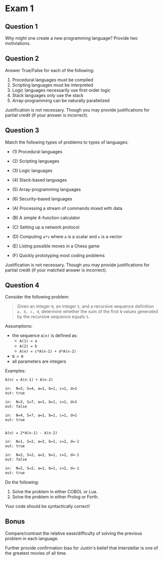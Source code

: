 # Exam 1

## Question 1

Why might one create a new programming language?
Provide two motiviations.

## Question 2

Answer True/False for each of the following:

1. Procedural languages must be compiled
2. Scripting languages must be interpreted
3. Logic languages necessarily use first-order logic
4. Stack languages only use the stack
5. Array-programming can be naturally parallelized

Justification is not necessary.
Though you may provide justifications for partial credit (if your answer is incorrect).

## Question 3

Match the following types of problems to types of languages:

* (1) Procedural languages
* (2) Scripting languages
* (3) Logic languages
* (4) Stack-based languages
* (5) Array-programming languages
* (6) Security-based languages

* (A) Processing a stream of commands mixed with data
* (B) A simple 4-function calculator
* (C) Setting up a network protocol
* (D) Computing `a*v` where `a` is a scalar and `v` is a vector
* (E) Listing possible moves in a Chess game
* (F) Quickly prototyping most coding problems

Justification is not necessary.
Though you may provide justifications for partial credit (if your matched answer is incorrect).

## Question 4

Consider the following problem:

> Given an integer `N`, an integer `S`, and a recursive sequence definition `a, b, c, d`, determine whether the sum of the first `N` values generated by the recursive sequence equals `S`.

Assumptions:
* the sequence `A(n)` is defined as:
   * `A(1) = a`
   * `A(2) = b`
   * `A(n) = c*A(n-1) + d*A(n-2)`
* `N > 0`
* all parameters are integers

Examples:
```txt
A(n) = A(n-1) + A(n-2)

in:  N=3, S=4, a=1, b=1, c=1, d=1
out: true

in:  N=3, S=7, a=1, b=1, c=1, d=1
out: false

in:  N=4, S=7, a=1, b=1, c=1, d=1
out: true


A(n) = 2*A(n-1) - A(n-2)

in:  N=1, S=2, a=2, b=1, c=2, d=-1
out: true

in:  N=2, S=2, a=2, b=1, c=2, d=-1
out: false

in:  N=2, S=2, a=1, b=1, c=2, d=-1
out: true
```

Do the following:

1. Solve the problem in either COBOL or Lua.
2. Solve the problem in either Prolog or Forth.

Your code should be syntactically correct!

## Bonus

Compare/contrast the relative ease/difficulty of solving the previous problem in each language.

Further provide confirmation bias for Justin's belief that Interstellar is one of the greatest movies of all time.
